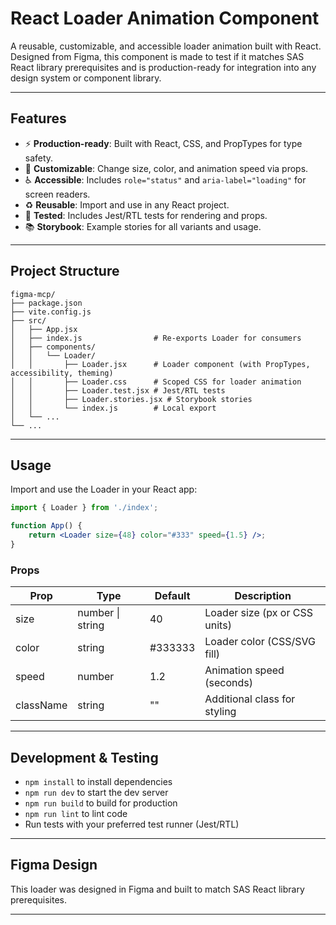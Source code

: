 
# React Loader Animation Component

A reusable, customizable, and accessible loader animation built with React.
Designed from Figma, this component is made to test if it matches SAS React library prerequisites and is production-ready for integration into any design system or component library.

---

## Features

- ⚡ **Production-ready**: Built with React, CSS, and PropTypes for type safety.
- 🎨 **Customizable**: Change size, color, and animation speed via props.
- ♿ **Accessible**: Includes `role="status"` and `aria-label="loading"` for screen readers.
- ♻️ **Reusable**: Import and use in any React project.
- 🧪 **Tested**: Includes Jest/RTL tests for rendering and props.
- 📚 **Storybook**: Example stories for all variants and usage.

---

## Project Structure

```
figma-mcp/
├── package.json
├── vite.config.js
├── src/
│   ├── App.jsx
│   ├── index.js                # Re-exports Loader for consumers
│   ├── components/
│   │   └── Loader/
│   │       ├── Loader.jsx      # Loader component (with PropTypes, accessibility, theming)
│   │       ├── Loader.css      # Scoped CSS for loader animation
│   │       ├── Loader.test.jsx # Jest/RTL tests
│   │       ├── Loader.stories.jsx # Storybook stories
│   │       └── index.js        # Local export
│   └── ...
└── ...
```

---

## Usage

Import and use the Loader in your React app:

```jsx
import { Loader } from './index';

function App() {
	return <Loader size={48} color="#333" speed={1.5} />;
}
```

### Props

| Prop      | Type              | Default    | Description                        |
|-----------|-------------------|------------|------------------------------------|
| size      | number \| string  | 40         | Loader size (px or CSS units)      |
| color     | string            | #333333    | Loader color (CSS/SVG fill)        |
| speed     | number            | 1.2        | Animation speed (seconds)          |
| className | string            | ""         | Additional class for styling       |

---

## Development & Testing

- `npm install` to install dependencies
- `npm run dev` to start the dev server
- `npm run build` to build for production
- `npm run lint` to lint code
- Run tests with your preferred test runner (Jest/RTL)

---

## Figma Design

This loader was designed in Figma and built to match SAS React library prerequisites.

---



